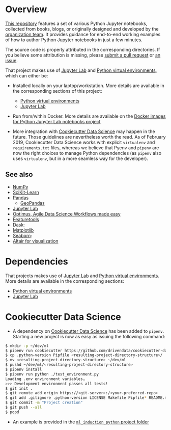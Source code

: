 # Overview
[This repository](http://github.com/machine-learning-helpers/induction-python)
features a set of various Python Jupyter notebooks, collected from books,
blogs, or originally designed and developed by the
[organization team](http://github.com/orgs/machine-learning-helpers/teams/contributors).
It provides guidance for end-to-end working examples of how to author
Python Jupyter notebooks in just a few minutes.

The source code is properly attributed in the corresponding directories. If you believe some attribution
is missing, please [submit a pull request](http://github.com/machine-learning-helpers/induction-python/pulls)
or [an issue](http://github.com/machine-learning-helpers/induction-python/issues).

That project makes use of [Jupyter Lab](http://jupyterlab.readthedocs.io/en/stable/)
and [Python virtual environments](https://docs.python.org/3/tutorial/venv.html),
which can either be:
* Installed locally on your laptop/workstation. More details are available
  in the corresponding sections of this project:
  + [Python virtual environments](http://github.com/machine-learning-helpers/induction-python/tree/master/installation/virtual-env)
  + [Jupyter Lab](http://github.com/machine-learning-helpers/induction-python/tree/master/installation/jupyter)
* Run from/within Docker. More details are available on
  the [Docker images for Python Jupyter Lab notebooks project](http://github.com/machine-learning-helpers/docker-python-jupyter)

* More integration with
  [Cookiecutter Data Science](https://drivendata.github.io/cookiecutter-data-science)
  may happen in the future. Those guidelines are nevertheless worth the read.
  As of February 2019, Cookiecutter Data Science works with explicit `virtualenv`
  and `requirements.txt` files, whereas we believe that Pyenv and `pipenv`
  are now the right choices to manage Python dependencies (as `pipenv`
  also uses `virtualenv`, but in a more seamless way for the developer).

## See also
* [NumPy](http://www.numpy.org)
* [SciKit-Learn](http://scikit-learn.org/stable)
* [Pandas](http://pandas.pydata.org)
  + [GeoPandas](http://geopandas.org)
* [Jupyter Lab](https://jupyterlab.readthedocs.io/en/stable)
* [Optimus, Agile Data Science Workflows made easy](http://www.hioptimus.com)
* [Featuretools](http://www.featuretools.com)
* [Dask](http://dask.org):
* [Matplotlib](https://matplotlib.org)
* [Seaborn](https://seaborn.pydata.org):
* [Altair for visualization](https://altair-viz.github.io/getting_started/installation.html)

# Dependencies
That projects makes use of [Jupyter Lab](http://jupyterlab.readthedocs.io/en/stable/)
and [Python virtual environments](https://docs.python.org/3/tutorial/venv.html).
More details are available in the corresponding sections:
* [Python virtual environments](http://github.com/machine-learning-helpers/induction-python/tree/master/installation/virtual-env)
* [Jupyter Lab](http://github.com/machine-learning-helpers/induction-python/tree/master/installation/jupyter)

# Cookiecutter Data Science
* A dependency on [Cookiecutter Data Science](https://drivendata.github.io/cookiecutter-data-science/)
  has been added to `pipenv`. Starting a new project is now as easy as issuing the following command:
```bash
$ mkdir -p ~/dev/ml
$ pipenv run cookiecutter https://github.com/drivendata/cookiecutter-data-science
$ cp .python-version Pipfile <resulting-project-directory-structure>/
$ mv <resulting-project-directory-structure> ~/dev/ml
$ pushd ~/dev/ml/<resulting-project-directory-structure>
$ pipenv install
$ pipenv run python ./test_environment.py
Loading .env environment variables…
>>> Development environment passes all tests!
$ git init .
$ git remote add origin https://<git-server>:/<your-preferred-repo>
$ git add .gitignore .python-version LICENSE Makefile Pipfile* README.md docs models notebooks references reports requirements.txt setup.py src test_environment.py tox.ini
$ git commit -m "Project creation"
$ git push --all
$ popd
```

* An example is provided in the
  [`ml_induction_python` project folder](http://github.com/machine-learning-helpers/induction-python/tree/master/ml_induction_python)


